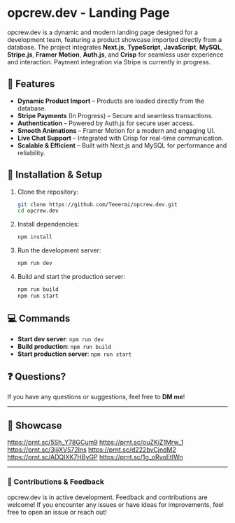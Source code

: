 # opcrew.dev - Landing Page

opcrew.dev is a dynamic and modern landing page designed for a development team, featuring a product showcase imported directly from a database. The project integrates **Next.js**, **TypeScript**, **JavaScript**, **MySQL**, **Stripe.js**, **Framer Motion**, **Auth.js**, and **Crisp** for seamless user experience and interaction. Payment integration via Stripe is currently in progress.

## 🚀 Features

- **Dynamic Product Import** – Products are loaded directly from the database.
- **Stripe Payments** (In Progress) – Secure and seamless transactions.
- **Authentication** – Powered by Auth.js for secure user access.
- **Smooth Animations** – Framer Motion for a modern and engaging UI.
- **Live Chat Support** – Integrated with Crisp for real-time communication.
- **Scalable & Efficient** – Built with Next.js and MySQL for performance and reliability.

## 🔧 Installation & Setup

1. Clone the repository:

   ```sh
   git clone https://github.com/Teeermi/opcrew.dev.git
   cd opcrew.dev
   ```

2. Install dependencies:

   ```sh
   npm install
   ```

3. Run the development server:

   ```sh
   npm run dev
   ```

4. Build and start the production server:
   ```sh
   npm run build
   npm run start
   ```

## 💻 Commands

- **Start dev server**: `npm run dev`
- **Build production**: `npm run build`
- **Start production server**: `npm run start`

## ❓ Questions?

If you have any questions or suggestions, feel free to **DM me**!

---

## 🎥 Showcase

https://prnt.sc/5Sh_Y78GCum9
https://prnt.sc/ouZKiZ1Mrw_1
https://prnt.sc/3jijXV572Ins
https://prnt.sc/d222bvCjndM2
https://prnt.sc/ADQIXK7HByGP
https://prnt.sc/1g_oRvoEtIWn

---

### 🤝 Contributions & Feedback

opcrew.dev is in active development. Feedback and contributions are welcome! If you encounter any issues or have ideas for improvements, feel free to open an issue or reach out!
